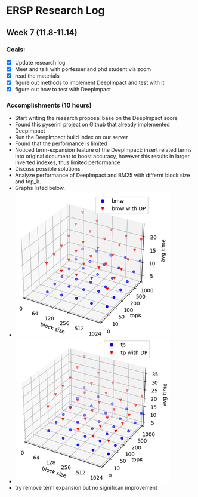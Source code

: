 # ERSP Research Log
## Week 7 (11.8-11.14)
### Goals:

- [x] Update research log
- [x] Meet and talk with porfesser and phd student via zoom
- [x] read the materials
- [x] figure out methods to implement DeepImpact and test with it
- [x] figure out how to test with DeepImpact

### Accomplishments (10 hours)
- Start writing the research proposal base on the DeepImpact score
- Found this pyserini project on Github that already implemented DeepImpact
- Run the DeepImpact build index on our server
- Found that the performance is limited
- Noticed term-expansion feature of the DeepImpact: insert related terms into original document to boost accuracy, however this results in larger inverted indexes, thus limited performance
- Discuss possible solutions
- Analyze performance of DeepImpact and BM25 with differnt block size and top_k.
- Graphs listed below.
- ![Outcome](/bmw.png)
- ![Outcome](/tp.png)
- try remove term expansion but no significan improvement
